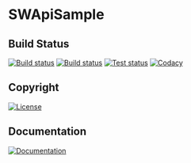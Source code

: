 # SWApiSample

## Build Status
[![Build status](https://img.shields.io/travis/com/Arcidev/SWApiSample.svg?logo=travis&style=flat-square)](https://travis-ci.com/Arcidev/swapisample)
[![Build status](https://img.shields.io/appveyor/ci/Arcidev/swapisample.svg?logo=appveyor&style=flat-square)](https://ci.appveyor.com/project/Arcidev/swapisample)
[![Test status](https://img.shields.io/appveyor/tests/Arcidev/swapisample.svg?logo=appveyor&style=flat-square)](https://ci.appveyor.com/project/Arcidev/swapisample/build/tests)
[![Codacy](https://img.shields.io/codacy/grade/eb83632603124745ba2256398d87b77d.svg?logo=codacy&style=flat-square)](https://www.codacy.com/app/Arcidev/SWApiSample?utm_source=github.com&amp;utm_medium=referral&amp;utm_content=Arcidev/SWApiSample&amp;utm_campaign=Badge_Grade)

## Copyright
[![License](https://img.shields.io/github/license/Arcidev/SWApiSample.svg?style=flat-square)](LICENSE)

## Documentation
[![Documentation](https://img.shields.io/badge/code-documented-brightgreen.svg?style=flat-square)](https://codedocs.xyz/Arcidev/SWApiSample/)
